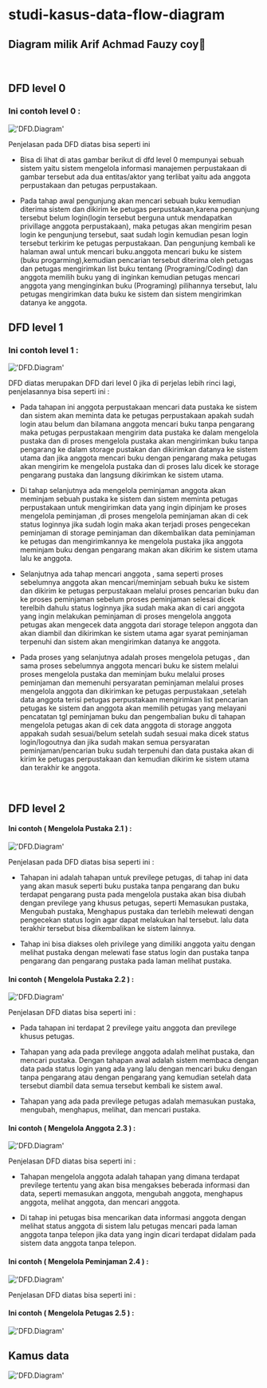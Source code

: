 # studi-kasus-data-flow-diagram

## Diagram milik Arif Achmad Fauzy coy🗿

<br>

## DFD level 0
### Ini contoh level 0 :

!['DFD.Diagram'](https://g.top4top.io/p_2600t208c1.png)
<br>

Penjelasan pada DFD diatas bisa seperti ini
<br> 
 
* Bisa di lihat di atas gambar berikut di dfd level 0 mempunyai sebuah sistem yaitu sistem mengelola informasi manajemen perpustakaan di gambar tersebut ada dua entitas/aktor yang terlibat yaitu ada anggota perpustakaan dan petugas perpustakaan.

* Pada tahap awal pengunjung akan mencari sebuah buku kemudian diterima sistem dan dikirim ke petugas perpustakaan,karena pengunjung tersebut belum login(login tersebut berguna untuk mendapatkan privillage anggota perpustakaan), maka petugas akan mengirim pesan login ke pengunjung tersebut, saat sudah login kemudian pesan login tersebut terkirim ke petugas perpustakaan. Dan pengunjung kembali ke halaman awal untuk mencari buku.anggota mencari buku ke sistem (buku progarming),kemudian pencarian tersebut diterima oleh petugas dan petugas mengirimkan list buku tentang (Programing/Coding) dan anggota memilih buku yang di inginkan kemudian petugas mencari anggota yang menginginkan buku (Programing) pilihannya tersebut, lalu petugas mengirimkan data buku ke sistem dan sistem mengirimkan datanya ke anggota.

## DFD level 1
### Ini contoh level 1 :

!['DFD.Diagram'](https://a.top4top.io/p_26009aun31.png)
<br>

DFD diatas merupakan DFD dari level 0 jika di perjelas lebih rinci lagi, penjelasannya bisa seperti ini :
<br>

* Pada tahapan ini anggota perpustakaan mencari data pustaka ke sistem dan sistem akan meminta data ke petugas perpustakaan apakah sudah login atau belum dan bilamana anggota mencari buku tanpa pengarang maka petugas perpustakaan mengirim data pustaka ke dalam mengelola pustaka dan di proses mengelola pustaka akan mengirimkan buku tanpa pengarang ke dalam storage pustakan dan dikirimkan datanya ke sistem utama dan jika anggota mencari buku dengan pengarang maka petugas akan mengirim ke mengelola pustaka dan di proses lalu dicek ke storage pengarang pustaka dan langsung dikirimkan ke sistem utama.

* Di tahap selanjutnya ada mengelola peminjaman anggota akan meminjam sebuah pustaka ke sistem dan sistem meminta petugas perpustakaan untuk mengirimkan data yang ingin dipinjam ke proses mengelola peminjaman ,di proses mengelola peminjaman akan di cek status loginnya jika sudah login maka akan terjadi proses pengecekan peminjaman di storage peminjaman dan dikembalikan data peminjaman ke petugas dan mengirimkannya ke mengelola pustaka jika anggota meminjam buku dengan pengarang makan akan dikirim ke sistem utama lalu ke anggota.

* Selanjutnya ada tahap mencari anggota , sama seperti proses sebelumnya anggota akan mencari/meminjam sebuah buku ke sistem dan dikirim ke petugas perpustakaan melalui proses pencarian buku dan ke proses peminjaman sebelum proses peminjaman selesai dicek terelbih dahulu status loginnya jika sudah maka akan di cari anggota yang ingin melakukan peminjaman di proses mengelola anggota petugas akan mengecek data anggota dari storage telepon anggota dan akan diambil dan dikirimkan ke sistem utama agar syarat peminjaman terpenuhi dan sistem akan mengirimkan datanya ke anggota.

* Pada proses yang selanjutnya adalah proses mengelola petugas , dan sama proses sebelumnya anggota mencari buku ke sistem melalui proses mengelola pustaka dan meminjam buku melalui proses peminjaman dan memenuhi persyaratan peminjaman melalui proses mengelola anggota dan dikirimkan ke petugas perpustakaan ,setelah data anggota terisi petugas perpustakaan mengirimkan list pencarian petugas ke sistem dan anggota akan memilih petugas yang melayani pencatatan tgl peminjaman buku dan pengembalian buku di tahapan mengelola petugas akan di cek data anggota di storage anggota appakah sudah sesuai/belum setelah sudah sesuai maka dicek status login/logoutnya dan jika sudah makan semua persyaratan peminjaman/pencarian buku sudah terpenuhi dan data pustaka akan di kirim ke petugas perpustakaan dan kemudian dikirim ke sistem utama dan terakhir ke anggota.

<br>

## DFD level 2

#### Ini contoh ( Mengelola Pustaka 2.1 ) :

!['DFD.Diagram'](https://l.top4top.io/p_2601g1wox1.png)
<br>

Penjelasan pada DFD diatas bisa seperti ini :
<br>

* Tahapan ini adalah tahapan untuk previlege petugas, di tahap ini data yang akan masuk seperti buku pustaka tanpa pengarang dan buku terdapat pengarang pusta pada mengelola pustaka akan bisa diubah dengan previlege yang khusus petugas, seperti Memasukan pustaka, Mengubah pustaka, Menghapus pustaka dan terlebih melewati dengan pengecekan status login agar dapat melakukan hal tersebut. lalu data terakhir tersebut bisa dikembalikan ke sistem lainnya.

* Tahap ini bisa diakses oleh privilege yang dimiliki anggota yaitu dengan melihat pustaka dengan melewati fase status login dan pustaka tanpa pengarang dan pengarang pustaka pada laman melihat pustaka.

#### Ini contoh ( Mengelola Pustaka 2.2 ) :

!['DFD.Diagram'](https://l.top4top.io/p_2601esh4o1.png)
<br>

Penjelasan DFD diatas bisa seperti ini :
<br>

* Pada tahapan ini terdapat 2 previlege yaitu anggota dan previlege khusus petugas.

* Tahapan yang ada pada previlege anggota adalah melihat pustaka, dan mencari pustaka. Dengan tahapan awal adalah sistem membaca dengan data pada status login yang ada yang lalu dengan mencari buku dengan tanpa pengarang atau dengan pengarang yang kemudian setelah data tersebut diambil data semua tersebut kembali ke sistem awal.

* Tahapan yang ada pada previlege petugas adalah memasukan pustaka, mengubah, menghapus, melihat, dan mencari pustaka.

#### Ini contoh ( Mengelola Anggota 2.3 ) :

!['DFD.Diagram'](https://k.top4top.io/p_2601w1cvk1.png)
<br>

Penjelasan DFD diatas bisa seperti ini :
<br>

* Tahapan mengelola anggota adalah tahapan yang dimana terdapat previlege tertentu yang akan bisa mengakses beberada informasi dan data, seperti memasukan anggota, mengubah anggota, menghapus anggota, melihat anggota, dan mencari anggota.

* Di tahap ini petugas bisa mencarikan data informasi anggota dengan melihat status anggota di sistem lalu petugas mencari pada laman anggota tanpa telepon jika data yang ingin dicari terdapat didalam pada sistem data anggota tanpa telepon.

#### Ini contoh ( Mengelola Peminjaman 2.4 ) :

!['DFD.Diagram'](https://k.top4top.io/p_26016zyvp1.png)
<br>

Penjelasan DFD diatas bisa seperti ini :
<br>

#### Ini contoh ( Mengelola Petugas 2.5 ) :

!['DFD.Diagram'](https://d.top4top.io/p_260115jfz1.png)
 
## Kamus data

!['DFD.Diagram'](https://f.top4top.io/p_2601b1vtl1.png)
